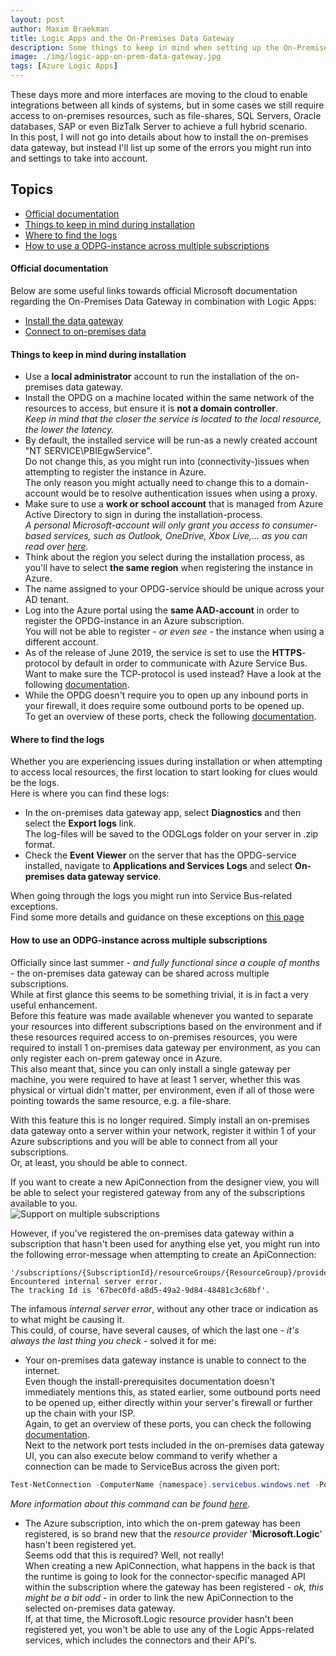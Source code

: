 ```yaml
---
layout: post
author: Maxim Braekman
title: Logic Apps and the On-Premises Data Gateway
description: Some things to keep in mind when setting up the On-Premises Data Gateway.
image: ./img/logic-app-on-prem-data-gateway.jpg
tags: [Azure Logic Apps]
---
```


These days more and more interfaces are moving to the cloud to enable integrations between all kinds of systems, but in some cases we still require access to on-premises resources, such as file-shares, SQL Servers, Oracle databases, SAP or even BizTalk Server to achieve a full hybrid scenario.  
In this post, I will not go into details about how to install the on-premises data gateway, but instead I'll list up some of the errors you might run into and settings to take into account.   

## Topics
- [Official documentation](#official-documentation)
- [Things to keep in mind during installation](#things-to-keep-in-mind-during-installation)
- [Where to find the logs](#where-to-find-the-logs)
- [How to use a ODPG-instance across multiple subscriptions](#how-to-use-a-odpg-instance-across-multiple-subscriptions)

#### Official documentation
Below are some useful links towards official Microsoft documentation regarding the On-Premises Data Gateway in combination with Logic Apps:
- [Install the data gateway](https://docs.microsoft.com/en-us/azure/logic-apps/logic-apps-gateway-install)
- [Connect to on-premises data](https://docs.microsoft.com/en-us/azure/logic-apps/logic-apps-gateway-connection)

#### Things to keep in mind during installation

- Use a **local administrator** account to run the installation of the on-premises data gateway.  
- Install the OPDG on a machine located within the same network of the resources to access, but ensure it is **not a domain controller**.  
*Keep in mind that the closer the service is located to the local resource, the lower the latency.*
- By default, the installed service will be run-as a newly created account "NT SERVICE\PBIEgwService".  
Do not change this, as you might run into (connectivity-)issues when attempting to register the instance in Azure.  
The only reason you might actually need to change this to a domain-account would be to resolve authentication issues when using a proxy.  
- Make sure to use a **work or school account** that is managed from Azure Active Directory to sign in during the installation-process.  
*A personal Microsoft-account will only grant you access to consumer-based services, such as Outlook, OneDrive, Xbox Live,... as you can read over [here](https://docs.microsoft.com/en-us/azure/active-directory/fundamentals/sign-up-organization).*
- Think about the region you select during the installation process, as you'll have to select **the same region** when registering the instance in Azure.  
- The name assigned to your OPDG-service should be unique across your AD tenant.
- Log into the Azure portal using the **same AAD-account** in order to register the OPDG-instance in an Azure subscription.  
You will not be able to register - *or even see* - the instance when using a different account.  
- As of the release of June 2019, the service is set to use the **HTTPS**-protocol by default in order to communicate with Azure Service Bus.  
Want to make sure the TCP-protocol is used instead? Have a look at the following [documentation](https://docs.microsoft.com/en-us/data-integration/gateway/service-gateway-communication#force-https-communication-with-azure-service-bus).
- While the OPDG doesn't require you to open up any inbound ports in your firewall, it does require some outbound ports to be opened up.  
To get an overview of these ports, check the following [documentation](https://docs.microsoft.com/en-us/data-integration/gateway/service-gateway-communication#:~:text=Ports).


#### Where to find the logs

Whether you are experiencing issues during installation or when attempting to access local resources, the first location to start looking for clues would be the logs.  
Here is where you can find these logs:  
- In the on-premises data gateway app, select **Diagnostics** and then select the **Export logs** link.  
The log-files will be saved to the ODGLogs folder on your server in .zip format.  
- Check the **Event Viewer** on the server that has the OPDG-service installed, navigate to **Applications and Services Logs** and select **On-premises data gateway service**.  

When going through the logs you might run into Service Bus-related exceptions.  
Find some more details and guidance on these exceptions on [this page](https://docs.microsoft.com/en-us/azure/service-bus-messaging/service-bus-messaging-exceptions)


#### How to use an ODPG-instance across multiple subscriptions

Officially since last summer - *and fully functional since a couple of months* - the on-premises data gateway can be shared across multiple subscriptions.  
While at first glance this seems to be something trivial, it is in fact a very useful enhancement.  
Before this feature was made available whenever you wanted to separate your resources into different subscriptions based on the environment and if these resources required access to on-premises resources, you were required to install 1 on-premises data gateway per environment, as you can only register each on-prem gateway once in Azure.  
This also meant that, since you can only install a single gateway per machine, you were required to have at least 1 server, whether this was physical or virtual didn't matter, per environment, even if all of those were pointing towards the same resource, e.g. a file-share.  

With this feature this is no longer required. Simply install an on-premises data gateway onto a server within your network, register it within 1 of your Azure subscriptions and you will be able to connect from all your subscriptions.  
Or, at least, you should be able to connect.  

If you want to create a new ApiConnection from the designer view, you will be able to select your registered gateway from any of the subscriptions available to you.  
![Support on multiple subscriptions](../../../../img/posts/azure-logic-app-on-premises-data-gateway/new-api-connection-multiple-subscriptions.png)  

However, if you've registered the on-premises data gateway within a subscription that hasn't been used for anything else yet, you might run into the following error-message when attempting to create an ApiConnection:
```error
'/subscriptions/{SubscriptionId}/resourceGroups/{ResourceGroup}/providers/Microsoft.Web/connections/filesystem'.   
Encountered internal server error.   
The tracking Id is '67bec0fd-a8d5-49a2-9d84-48481c3c68bf'.
```

The infamous *internal server error*, without any other trace or indication as to what might be causing it.  
This could, of course, have several causes, of which the last one - *it's always the last thing you check* - solved it for me:
- Your on-premises data gateway instance is unable to connect to the internet.  
Even though the install-prerequisites documentation doesn't immediately mentions this, as stated earlier, some outbound ports need to be opened up, either directly within your server's firewall or further up the chain with your ISP.  
Again, to get an overview of these ports, you can check the following [documentation](https://docs.microsoft.com/en-us/data-integration/gateway/service-gateway-communication#:~:text=Ports).  
Next to the network port tests included in the on-premises data gateway UI, you can also execute below command to verify whether a connection can be made to ServiceBus across the given port:
```powershell
Test-NetConnection -ComputerName {namespace}.servicebus.windows.net -Port 9350
```
*More information about this command can be found [here](https://docs.microsoft.com/en-us/powershell/module/nettcpip/test-netconnection?view=win10-ps).*

- The Azure subscription, into which the on-prem gateway has been registered, is so brand new that the *resource provider* '**Microsoft.Logic**' hasn't been registered yet.  
Seems odd that this is required? Well, not really!  
When creating a new ApiConnection, what happens in the back is that the runtime is going to look for the connector-specific managed API within the subscription where the gateway has been registered - *ok, this might be a bit odd* - in order to link the new ApiConnection to the selected on-premises data gateway.  
If, at that time, the Microsoft.Logic resource provider hasn't been registered yet, you won't be able to use any of the Logic Apps-related services, which includes the connectors and their API's.


